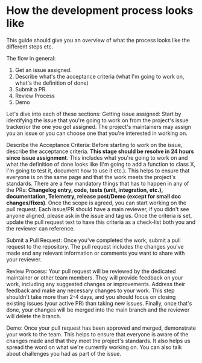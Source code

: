 # How the development process looks like

This guide should give you an overview of what the process looks like the different steps etc.

The flow in general:
1. Get an issue assigned.
2. Describe what's the acceptance criteria (what I'm going to work on, what's the definition of done)
3. Submit a PR.
4. Review Process
5. Demo

Let's dive into each of these sections:
Getting issue assigned: Start by identifying the issue that you're going to work 
on from the project's issue tracker/or the one you got assigned. 
The project's maintainers may assign you an issue or 
you can choose one that you're interested in working on.

Describe the Acceptance Criteria: Before starting to work on the issue, 
describe the acceptance criteria. **This stage should be resolve in 24 hours since issue assignment**.
This includes what you're going to work on and what the definition of done looks 
like (I'm going to add a function to class X, 
I'm going to test it, document how to use it etc.). 
This helps to ensure that everyone is on the same page and that the work meets 
the project's standards. There are a few mandatory things that has to happen in 
any of the PRs: **Changelog entry, code, tests (unit, integration, etc.), documentation,
Telemetry, release post/Demo (except for small doc changes/fixes)**. Once the scope
is agreed, you can start working on the pull request. Each issue/PR should have 
a main reviewer, if you didn't see anyone aligned, please ask in the issue and tag us.
Once the criteria is set, update the pull request text to have this criteria as a check-list
both you and the reviewer can reference.

Submit a Pull Request: Once you've completed the work, submit a pull request to 
the repository. The pull request includes the changes you've made and any relevant 
information or comments you want to share with your reviewer.

Review Process: Your pull request will be reviewed by the dedicated maintainer
or other team members. They will provide feedback on your work, including any 
suggested changes or improvements. Address their feedback and make any necessary 
changes to your work. This step shouldn't take more than 2-4 days, and you should 
focus on closing existing issues (your active PR) than taking new issues. 
Finally, once that's done, your changes will be merged into the main branch and the reviewer
will delete the branch.

Demo: Once your pull request has been approved and merged, demonstrate your work to the team. 
This helps to ensure that everyone is aware of the changes made and that they meet 
the project's standards. It also helps us spread the word on what we're currently
working on. You can also talk about challenges you had as part of the issue.



